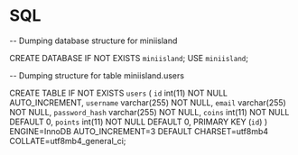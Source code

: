 # SQL
-- Dumping database structure for miniisland

CREATE DATABASE IF NOT EXISTS `miniisland`;
USE `miniisland`;

-- Dumping structure for table miniisland.users

CREATE TABLE IF NOT EXISTS `users` (
  `id` int(11) NOT NULL AUTO_INCREMENT,
  `username` varchar(255) NOT NULL,
  `email` varchar(255) NOT NULL,
  `password_hash` varchar(255) NOT NULL,
  `coins` int(11) NOT NULL DEFAULT 0,
  `points` int(11) NOT NULL DEFAULT 0,
  PRIMARY KEY (`id`)
) ENGINE=InnoDB AUTO_INCREMENT=3 DEFAULT CHARSET=utf8mb4 COLLATE=utf8mb4_general_ci;
